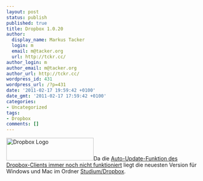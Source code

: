 ```yaml
---
layout: post
status: publish
published: true
title: Dropbox 1.0.20
author:
  display_name: Markus Tacker
  login: m
  email: m@tacker.org
  url: http://tckr.cc/
author_login: m
author_email: m@tacker.org
author_url: http://tckr.cc/
wordpress_id: 431
wordpress_url: /?p=431
date: '2011-02-17 19:59:42 +0100'
date_gmt: '2011-02-17 17:59:42 +0100'
categories:
- Uncategorized
tags:
- Dropbox
comments: []
---
```

<p><a href="http://db.tt/NYepoPI"><img class="alignright size-full wp-image-553" title="Dropbox" src="http://studium.coderbyheart.de/wp-content/uploads/2011/05/logo.png" alt="Dropbox Logo" width="231" height="60" /></a>Da die <a href="https://www.dropbox.com/votebox/162/automatic-updates">Auto-Update-Funktion des Dropbox-Clients immer noch nicht funktioniert</a> liegt die neuesten Version für Windows und Mac im Ordner <a href="https://www.dropbox.com/home#/Studium/Dropbox:::13364232">Studium/Dropbox</a>.</p>
